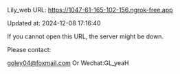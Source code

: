 Lily_web URL: https://1047-61-165-102-156.ngrok-free.app

Updated at: 2024-12-08 17:16:40

If you cannot open this URL, the server might be down.

Please contact: 

goley04@foxmail.com Or Wechat:GL_yeaH